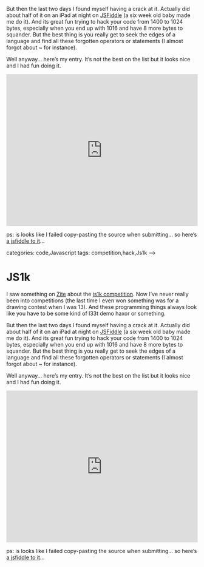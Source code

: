 <!--
  id: 892
  description: The last two days I found myself having a crack at the JS1k competition. Actually did about half of it on an iPad at night.
  date: 2012-02-14T23:26:43
  modified: 2012-07-25T05:34:51
  slug: js1k
  type: post
  excerpt: <p>I saw something on Zite about the js1k competition. Now I&#8217;ve never really been into competitions (the last time I even won something was for a drawing contest when I was 13). And these programming things always look like you have to be some kind of l33t demo haxor or something.</p> 
  content: <p>I saw something on <a href="http://zite.com/">Zite</a> about the <a href="http://js1k.com/2012-love/">js1k competition</a>. Now I&#8217;ve never really been into competitions (the last time I even won something was for a drawing contest when I was 13). And these programming things always look like you have to be some kind of l33t demo haxor or something.</p> <p><!--more--></p> <p>But then the last two days I found myself having a crack at it. Actually did about half of it on an iPad at night on <a href="http://jsfiddle.net/">JSFiddle</a> (a six week old baby made me do it). And its great fun trying to hack your code from 1400 to 1024 bytes, especially when you end up with 1016 and have 8 more bytes to squander. But the best thing is you really get to seek the edges of a language and find all these forgotten operators or statements (I almost forgot about ~ for instance).</p> <p>Well anyway&#8230; here&#8217;s my entry. It&#8217;s not the best on the list but it looks nice and I had fun doing it.</p> <p><iframe style="width: 100%; height:400px" src="http://js1k.com/2012-love/demo/1113" allowfullscreen="allowfullscreen" frameborder="0"></iframe></p> <p>ps: is looks like I failed copy-pasting the source when submitting&#8230; so here&#8217;s <a href="http://jsfiddle.net/Sjeiti/xepaG/">a jsfiddle to it</a>&#8230;</p> 
  categories: code,Javascript
  tags: competition,hack,Js1k
-->

# JS1k

<p>I saw something on <a href="http://zite.com/">Zite</a> about the <a href="http://js1k.com/2012-love/">js1k competition</a>. Now I&#8217;ve never really been into competitions (the last time I even won something was for a drawing contest when I was 13). And these programming things always look like you have to be some kind of l33t demo haxor or something.</p>
<p><!--more--></p>
<p>But then the last two days I found myself having a crack at it. Actually did about half of it on an iPad at night on <a href="http://jsfiddle.net/">JSFiddle</a> (a six week old baby made me do it). And its great fun trying to hack your code from 1400 to 1024 bytes, especially when you end up with 1016 and have 8 more bytes to squander. But the best thing is you really get to seek the edges of a language and find all these forgotten operators or statements (I almost forgot about ~ for instance).</p>
<p>Well anyway&#8230; here&#8217;s my entry. It&#8217;s not the best on the list but it looks nice and I had fun doing it.</p>
<p><iframe style="width: 100%; height:400px" src="http://js1k.com/2012-love/demo/1113" allowfullscreen="allowfullscreen" frameborder="0"></iframe></p>
<p>ps: is looks like I failed copy-pasting the source when submitting&#8230; so here&#8217;s <a href="http://jsfiddle.net/Sjeiti/xepaG/">a jsfiddle to it</a>&#8230;</p>

